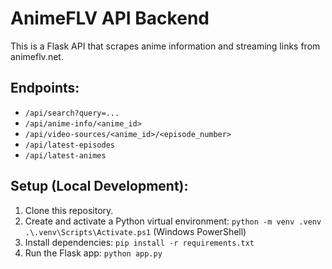 # AnimeFLV API Backend

This is a Flask API that scrapes anime information and streaming links from animeflv.net.

## Endpoints:
- `/api/search?query=...`
- `/api/anime-info/<anime_id>`
- `/api/video-sources/<anime_id>/<episode_number>`
- `/api/latest-episodes`
- `/api/latest-animes`

## Setup (Local Development):
1. Clone this repository.
2. Create and activate a Python virtual environment:
   `python -m venv .venv`
   `.\.venv\Scripts\Activate.ps1` (Windows PowerShell)
3. Install dependencies:
   `pip install -r requirements.txt`
4. Run the Flask app:
   `python app.py`